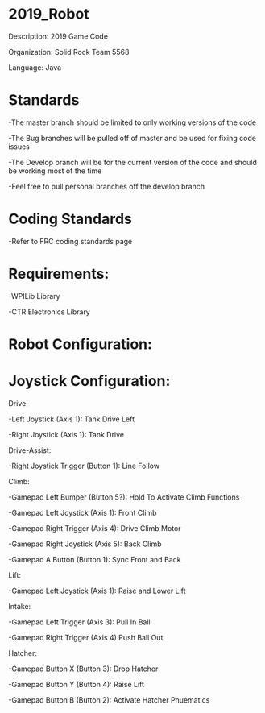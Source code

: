 # 2019_Robot
Description: 2019 Game Code

Organization: Solid Rock Team 5568

Language: Java

# Standards
-The master branch should be limited to only working versions of the code

-The Bug branches will be pulled off of master and be used for fixing code issues

-The Develop branch will be for the current version of the code and should be working most of the time

-Feel free to pull personal branches off the develop branch

# Coding Standards
-Refer to FRC coding standards page

# Requirements:
-WPILib Library

-CTR Electronics Library

# Robot Configuration:

# Joystick Configuration:
Drive:

-Left Joystick (Axis 1): Tank Drive Left

-Right Joystick (Axis 1): Tank Drive

Drive-Assist:

-Right Joystick Trigger (Button 1): Line Follow

Climb:

-Gamepad Left Bumper (Button 5?): Hold To Activate Climb Functions

-Gamepad Left Joystick (Axis 1): Front Climb

-Gamepad Right Trigger (Axis 4): Drive Climb Motor

-Gamepad Right Joystick (Axis 5): Back Climb

-Gamepad A Button (Button 1): Sync Front and Back

Lift:

-Gamepad Left Joystick (Axis 1): Raise and Lower Lift

Intake:

-Gamepad Left Trigger (Axis 3): Pull In Ball

-Gamepad Right Trigger (Axis 4) Push Ball Out

Hatcher:

-Gamepad Button X (Button 3): Drop Hatcher

-Gamepad Button Y (Button 4): Raise Lift

-Gamepad Button B (Button 2): Activate Hatcher Pnuematics

